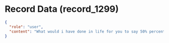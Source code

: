 # Record Data (record_1299)

```json
{
  "role": "user",
  "content": "What would i have done in life for you to say 50% percentile. or average? how do i know you aer not glazing?\n"
}
```
